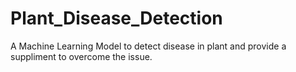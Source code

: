 # Plant_Disease_Detection
 A Machine Learning Model to detect disease in plant and provide a suppliment to overcome the issue.
